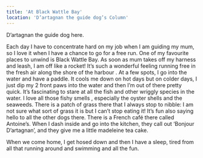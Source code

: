 ```yaml
---
title: 'At Black Wattle Bay'
location: 'D’artagnan the guide dog’s Column'
---
```

D’artagnan the guide dog here.

Each day I have to concentrate hard on my job when I am guiding my mum, so I love it when I have a chance to go for a free run. One of my favourite places to unwind is Black Wattle Bay. As soon as mum takes off my harness and leash, I am off like a rocket! It’s such a wonderful feeling running free in the fresh air along the shore of the harbour . At a few spots, I go into the water and have a paddle. It cools me down on hot days but on colder days, I just dip my 2 front paws into the water and then I’m out of there pretty quick. It’s fascinating to stare at all the fish and other wriggly species in the water. I love all those fishy smells , especially the oyster shells and the seaweeds. There is a patch of grass there that I always stop to nibble: I am not sure what sort of grass it is but I can’t stop eating it! It’s fun also saying hello to all the other dogs there. There is a French café there called Antoine’s. When I dash inside and go into the kitchen, they call out ‘Bonjour D’artagnan’, and they give me a little madeleine tea cake.

When we come home, I get hosed down and then I have a sleep, tired from all that running around and swimming and all the fun.
